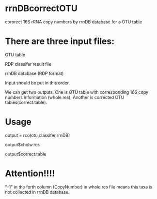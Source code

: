 # rrnDBcorrectOTU
cororect 16S rRNA copy numbers by rrnDB database for a OTU table

# There are three input files:

OTU table

RDP classifer result file 

rrnDB database (RDP format) 

Input should be put in this order.

We can get two outputs. One is OTU table with corresponding 16S copy numbers information (whole.res); Another is corrected OTU tables(correct.table).

# Usage

output = rco(otu,classifer,rrnDB)

output$cholw.res

output$correct.table

# Attention!!!!

"-1" in the forth column (CopyNumber) in whole.res file means this taxa is not collected in rrnDB database.


